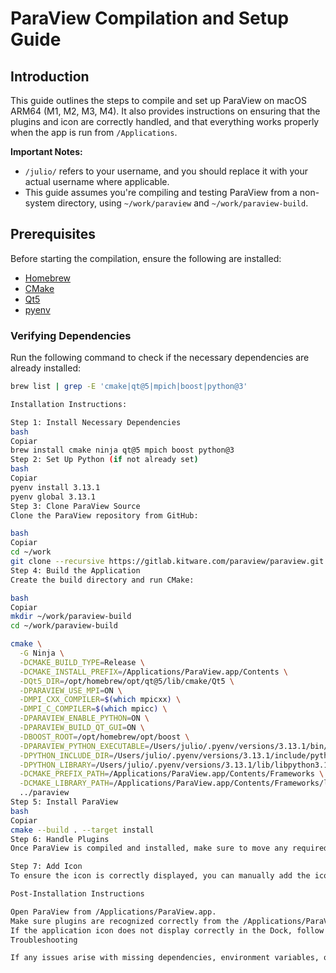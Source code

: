 # ParaView Compilation and Setup Guide

## Introduction
This guide outlines the steps to compile and set up ParaView on macOS ARM64 (M1, M2, M3, M4). It also provides instructions on ensuring that the plugins and icon are correctly handled, and that everything works properly when the app is run from `/Applications`.

**Important Notes:**
- `/julio/` refers to your username, and you should replace it with your actual username where applicable.
- This guide assumes you're compiling and testing ParaView from a non-system directory, using `~/work/paraview` and `~/work/paraview-build`.

## Prerequisites
Before starting the compilation, ensure the following are installed:

- [Homebrew](https://brew.sh/)
- [CMake](https://cmake.org/install/)
- [Qt5](https://www.qt.io/)
- [pyenv](https://github.com/pyenv/pyenv)

### Verifying Dependencies
Run the following command to check if the necessary dependencies are already installed:

```bash
brew list | grep -E 'cmake|qt@5|mpich|boost|python@3'

Installation Instructions:

Step 1: Install Necessary Dependencies
bash
Copiar
brew install cmake ninja qt@5 mpich boost python@3
Step 2: Set Up Python (if not already set)
bash
Copiar
pyenv install 3.13.1
pyenv global 3.13.1
Step 3: Clone ParaView Source
Clone the ParaView repository from GitHub:

bash
Copiar
cd ~/work
git clone --recursive https://gitlab.kitware.com/paraview/paraview.git
Step 4: Build the Application
Create the build directory and run CMake:

bash
Copiar
mkdir ~/work/paraview-build
cd ~/work/paraview-build

cmake \
  -G Ninja \
  -DCMAKE_BUILD_TYPE=Release \
  -DCMAKE_INSTALL_PREFIX=/Applications/ParaView.app/Contents \
  -DQt5_DIR=/opt/homebrew/opt/qt@5/lib/cmake/Qt5 \
  -DPARAVIEW_USE_MPI=ON \
  -DMPI_CXX_COMPILER=$(which mpicxx) \
  -DMPI_C_COMPILER=$(which mpicc) \
  -DPARAVIEW_ENABLE_PYTHON=ON \
  -DPARAVIEW_BUILD_QT_GUI=ON \
  -DBOOST_ROOT=/opt/homebrew/opt/boost \
  -DPARAVIEW_PYTHON_EXECUTABLE=/Users/julio/.pyenv/versions/3.13.1/bin/python3 \
  -DPYTHON_INCLUDE_DIR=/Users/julio/.pyenv/versions/3.13.1/include/python3.13 \
  -DPYTHON_LIBRARY=/Users/julio/.pyenv/versions/3.13.1/lib/libpython3.13.dylib \
  -DCMAKE_PREFIX_PATH=/Applications/ParaView.app/Contents/Frameworks \
  -DCMAKE_LIBRARY_PATH=/Applications/ParaView.app/Contents/Frameworks/lib \
  ../paraview
Step 5: Install ParaView
bash
Copiar
cmake --build . --target install
Step 6: Handle Plugins
Once ParaView is compiled and installed, make sure to move any required plugins from /Users/julio/work/paraview-build/lib/paraview-5.13/plugins/ to /Applications/ParaView.app/Contents/lib/paraview-5.13/plugins/.

Step 7: Add Icon
To ensure the icon is correctly displayed, you can manually add the icon (pvIcon.icns) to the /Applications/ParaView.app/Contents/Resources/ directory. You can use Finder to copy the icon into this directory.

Post-Installation Instructions

Open ParaView from /Applications/ParaView.app.
Make sure plugins are recognized correctly from the /Applications/ParaView.app/Contents/lib/paraview-5.13/plugins/ directory.
If the application icon does not display correctly in the Dock, follow the steps to manually update the icon as detailed in previous sections.
Troubleshooting

If any issues arise with missing dependencies, environment variables, or missing components, refer to the troubleshooting steps, ensure all paths are set correctly, and check that the necessary dependencies were installed properly.
